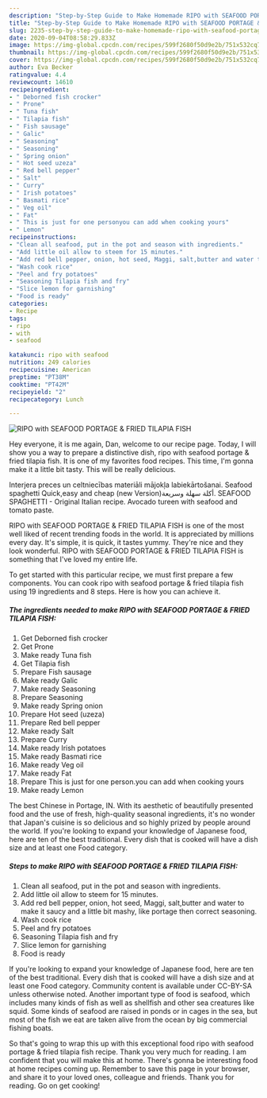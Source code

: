 ```yaml
---
description: "Step-by-Step Guide to Make Homemade RIPO with SEAFOOD PORTAGE &amp;amp; FRIED TILAPIA FISH"
title: "Step-by-Step Guide to Make Homemade RIPO with SEAFOOD PORTAGE &amp;amp; FRIED TILAPIA FISH"
slug: 2235-step-by-step-guide-to-make-homemade-ripo-with-seafood-portage-and-amp-fried-tilapia-fish
date: 2020-09-04T08:58:29.833Z
image: https://img-global.cpcdn.com/recipes/599f2680f50d9e2b/751x532cq70/ripo-with-seafood-portage-fried-tilapia-fish-recipe-main-photo.jpg
thumbnail: https://img-global.cpcdn.com/recipes/599f2680f50d9e2b/751x532cq70/ripo-with-seafood-portage-fried-tilapia-fish-recipe-main-photo.jpg
cover: https://img-global.cpcdn.com/recipes/599f2680f50d9e2b/751x532cq70/ripo-with-seafood-portage-fried-tilapia-fish-recipe-main-photo.jpg
author: Eva Becker
ratingvalue: 4.4
reviewcount: 14610
recipeingredient:
- " Deborned fish crocker"
- " Prone"
- " Tuna fish"
- " Tilapia fish"
- " Fish sausage"
- " Galic"
- " Seasoning"
- " Seasoning"
- " Spring onion"
- " Hot seed uzeza"
- " Red bell pepper"
- " Salt"
- " Curry"
- " Irish potatoes"
- " Basmati rice"
- " Veg oil"
- " Fat"
- " This is just for one personyou can add when cooking yours"
- " Lemon"
recipeinstructions:
- "Clean all seafood, put in the pot and season with ingredients."
- "Add little oil allow to steem for 15 minutes."
- "Add red bell pepper, onion, hot seed, Maggi, salt,butter and water to make it saucy and a little bit mashy, like portage then correct seasoning."
- "Wash cook rice"
- "Peel and fry potatoes"
- "Seasoning Tilapia fish and fry"
- "Slice lemon for garnishing"
- "Food is ready"
categories:
- Recipe
tags:
- ripo
- with
- seafood

katakunci: ripo with seafood 
nutrition: 249 calories
recipecuisine: American
preptime: "PT38M"
cooktime: "PT42M"
recipeyield: "2"
recipecategory: Lunch

---
```



![RIPO with SEAFOOD PORTAGE &amp; FRIED TILAPIA FISH](https://img-global.cpcdn.com/recipes/599f2680f50d9e2b/751x532cq70/ripo-with-seafood-portage-fried-tilapia-fish-recipe-main-photo.jpg)

Hey everyone, it is me again, Dan, welcome to our recipe page. Today, I will show you a way to prepare a distinctive dish, ripo with seafood portage &amp; fried tilapia fish. It is one of my favorites food recipes. This time, I'm gonna make it a little bit tasty. This will be really delicious.

Interjera preces un celtniecības materiāli mājokļa labiekārtošanai. Seafood spaghetti Quick,easy and cheap (new Version)أكلة سهلة وسريعة. SEAFOOD SPAGHETTI - Original Italian recipe. Avocado tureen with seafood and tomato paste.

RIPO with SEAFOOD PORTAGE &amp; FRIED TILAPIA FISH is one of the most well liked of recent trending foods in the world. It is appreciated by millions every day. It's simple, it is quick, it tastes yummy. They're nice and they look wonderful. RIPO with SEAFOOD PORTAGE &amp; FRIED TILAPIA FISH is something that I've loved my entire life.


To get started with this particular recipe, we must first prepare a few components. You can cook ripo with seafood portage &amp; fried tilapia fish using 19 ingredients and 8 steps. Here is how you can achieve it.

<!--inarticleads1-->

##### The ingredients needed to make RIPO with SEAFOOD PORTAGE &amp; FRIED TILAPIA FISH:

1. Get  Deborned fish crocker
1. Get  Prone
1. Make ready  Tuna fish
1. Get  Tilapia fish
1. Prepare  Fish sausage
1. Make ready  Galic
1. Make ready  Seasoning
1. Prepare  Seasoning
1. Make ready  Spring onion
1. Prepare  Hot seed (uzeza)
1. Prepare  Red bell pepper
1. Make ready  Salt
1. Prepare  Curry
1. Make ready  Irish potatoes
1. Make ready  Basmati rice
1. Make ready  Veg oil
1. Make ready  Fat
1. Prepare  This is just for one person.you can add when cooking yours
1. Make ready  Lemon


The best Chinese in Portage, IN. With its aesthetic of beautifully presented food and the use of fresh, high-quality seasonal ingredients, it&#39;s no wonder that Japan&#39;s cuisine is so delicious and so highly prized by people around the world. If you&#39;re looking to expand your knowledge of Japanese food, here are ten of the best traditional. Every dish that is cooked will have a dish size and at least one Food category. 

<!--inarticleads2-->

##### Steps to make RIPO with SEAFOOD PORTAGE &amp; FRIED TILAPIA FISH:

1. Clean all seafood, put in the pot and season with ingredients.
1. Add little oil allow to steem for 15 minutes.
1. Add red bell pepper, onion, hot seed, Maggi, salt,butter and water to make it saucy and a little bit mashy, like portage then correct seasoning.
1. Wash cook rice
1. Peel and fry potatoes
1. Seasoning Tilapia fish and fry
1. Slice lemon for garnishing
1. Food is ready


If you&#39;re looking to expand your knowledge of Japanese food, here are ten of the best traditional. Every dish that is cooked will have a dish size and at least one Food category. Community content is available under CC-BY-SA unless otherwise noted. Another important type of food is seafood, which includes many kinds of fish as well as shellfish and other sea creatures like squid. Some kinds of seafood are raised in ponds or in cages in the sea, but most of the fish we eat are taken alive from the ocean by big commercial fishing boats. 

So that's going to wrap this up with this exceptional food ripo with seafood portage &amp; fried tilapia fish recipe. Thank you very much for reading. I am confident that you will make this at home. There's gonna be interesting food at home recipes coming up. Remember to save this page in your browser, and share it to your loved ones, colleague and friends. Thank you for reading. Go on get cooking!
